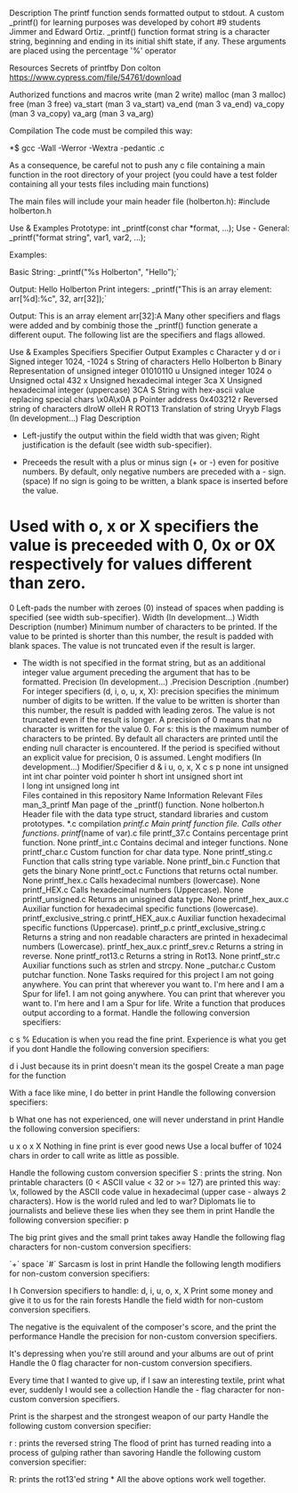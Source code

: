 Description
The printf function sends formatted output to stdout. A custom _printf() for learning purposes was developed by cohort #9 students Jimmer and Edward Ortiz. _printf() function format string is a character string, beginning and ending in its initial shift state, if any. These arguments are placed using the percentage '%' operator

Resources
Secrets of printfby Don colton https://www.cypress.com/file/54761/download

Authorized functions and macros
write (man 2 write) malloc (man 3 malloc) free (man 3 free) va_start (man 3 va_start) va_end (man 3 va_end) va_copy (man 3 va_copy) va_arg (man 3 va_arg)

Compilation
The code must be compiled this way:

*$ gcc -Wall -Werror -Wextra -pedantic .c

As a consequence, be careful not to push any c file containing a main function in the root directory of your project (you could have a test folder containing all your tests files including main functions)

The main files will include your main header file (holberton.h): #include holberton.h

Use & Examples
Prototype: int _printf(const char *format, ...); Use - General: _printf("format string", var1, var2, ...);

Examples:

Basic String: _printf("%s Holberton", "Hello");`

Output: Hello Holberton
Print integers: _printf("This is an array element: arr[%d]:%c", 32, arr[32]);`

Output: This is an array element arr[32]:A
Many other specifiers and flags were added and by combinig those the _printf() function generate a different ouput. The following list are the specifiers and flags allowed.

Use & Examples
Specifiers
Specifier	Output	Examples
c	Character	y
d or i	Signed integer	1024, -1024
s	String of characters	Hello Holberton
b	Binary Representation of unsigned integer	01010110
u	Unsigned integer	1024
o	Unsigned octal	432
x	Unsigned hexadecimal integer	3ca
X	Unsigned hexadecimal integer (uppercase)	3CA
S	String with hex-ascii value replacing special chars	\x0A\x0A
p	Pointer address	0x403212
r	Reversed string of characters	dlroW olleH
R	ROT13 Translation of string	Uryyb
Flags (In development...)
Flag	Description
-	Left-justify the output within the field width that was given; Right justification is the default (see width sub-specifier).
+	Preceeds the result with a plus or minus sign (+ or -) even for positive numbers. By default, only negative numbers are preceded with a - sign.
(space)	If no sign is going to be written, a blank space is inserted before the value.
#	Used with o, x or X specifiers the value is preceeded with 0, 0x or 0X respectively for values different than zero.
0	Left-pads the number with zeroes (0) instead of spaces when padding is specified (see width sub-specifier).
Width (In development...)
Width	Description
(number)	Minimum number of characters to be printed. If the value to be printed is shorter than this number, the result is padded with blank spaces. The value is not truncated even if the result is larger.
*	The width is not specified in the format string, but as an additional integer value argument preceding the argument that has to be formatted.
Precision (In development...)
.Precision	Description
.(number)	For integer specifiers (d, i, o, u, x, X): precision specifies the minimum number of digits to be written. If the value to be written is shorter than this number, the result is padded with leading zeros. The value is not truncated even if the result is longer. A precision of 0 means that no character is written for the value 0. For s: this is the maximum number of characters to be printed. By default all characters are printed until the ending null character is encountered. If the period is specified without an explicit value for precision, 0 is assumed.
Lenght modifiers (In development...)
Modifier/Specifier	d & i	u, o, x, X	c	s	p
none	int	unsigned int	int	char pointer	void pointer
h	short int	unsigned short int			
l	long int	unsigned long int			
Files contained in this repository
Name	Information	Relevant Files
man_3_printf	Man page of the _printf() function.	None
holberton.h	Header file with the data type struct, standard libraries and custom prototypes.	*.c compilation
_printf.c	Main printf function file. Calls other functions.	printf_(name of var).c file
printf_37.c	Contains percentage print function.	None
printf_int.c	Contains decimal and integer functions.	None
printf_char.c	Custom function for char data type.	None
printf_sting.c	Function that calls string type variable.	None
printf_bin.c	Function that gets the binary	None
printf_oct.c	Functions that returns octal number.	None
printf_hex.c	Calls hexadecimal numbers (lowercase).	None
printf_HEX.c	Calls hexadecimal numbers (Uppercase).	None
printf_unsigned.c	Returns an unisgined data type.	None
printf_hex_aux.c	Auxiliar function for hexadecimal specific functions (lowercase).	printf_exclusive_string.c
printf_HEX_aux.c	Auxiliar function hexadecimal specific functions (Uppercase).	printf_p.c
printf_exclusive_string.c	Returns a string and non readable characters are printed in hexadecimal numbers (Lowercase).	printf_hex_aux.c
printf_srev.c	Returns a string in reverse.	None
printf_rot13.c	Returns a string in Rot13.	None
printf_str.c	Auxiliar functions such as strlen and strcpy.	None
_putchar.c	Custom putchar function.	None
Tasks required for this project
I am not going anywhere. You can print that wherever you want to. I'm here and I am a Spur for life1. I am not going anywhere. You can print that wherever you want to. I'm here and I am a Spur for life.
Write a function that produces output according to a format. Handle the following conversion specifiers:

c
s
%
Education is when you read the fine print. Experience is what you get if you dont
Handle the following conversion specifiers:

d
i
Just because its in print doesn't mean its the gospel
Create a man page for the function

With a face like mine, I do better in print
Handle the following conversion specifiers:

b
What one has not experienced, one will never understand in print
Handle the following conversion specifiers:

u
x
o
x
X
Nothing in fine print is ever good news
Use a local buffer of 1024 chars in order to call write as little as possible.

Handle the following custom conversion specifier
S : prints the string.
Non printable characters (0 < ASCII value < 32 or >= 127) are printed this way: \x, followed by the ASCII code value in hexadecimal (upper case - always 2 characters).
How is the world ruled and led to war? Diplomats lie to journalists and believe these lies when they see them in print
Handle the following conversion specifier: p

The big print gives and the small print takes away
Handle the following flag characters for non-custom conversion specifiers:

´+´
space
´#´
Sarcasm is lost in print
Handle the following length modifiers for non-custom conversion specifiers:

l
h Conversion specifiers to handle: d, i, u, o, x, X
Print some money and give it to us for the rain forests
Handle the field width for non-custom conversion specifiers.

The negative is the equivalent of the composer's score, and the print the performance
Handle the precision for non-custom conversion specifiers.

It's depressing when you're still around and your albums are out of print
Handle the 0 flag character for non-custom conversion specifiers.

Every time that I wanted to give up, if I saw an interesting textile, print what ever, suddenly I would see a collection
Handle the - flag character for non-custom conversion specifiers.

Print is the sharpest and the strongest weapon of our party
Handle the following custom conversion specifier:

r : prints the reversed string
The flood of print has turned reading into a process of gulping rather than savoring
Handle the following custom conversion specifier:

R: prints the rot13'ed string
*
All the above options work well together.
